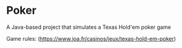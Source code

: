 # Poker  
A Java-based project that simulates a Texas Hold'em poker game

Game rules: (https://www.joa.fr/casinos/jeux/texas-hold-em-poker)
